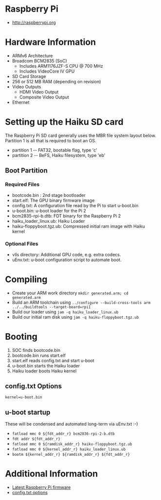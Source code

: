 # Raspberry Pi
* http://raspberrypi.org

# Hardware Information

* ARMv6 Architecture
* Broadcom BCM2835 (SoC)
  * Includes ARM1176JZF-S CPU @ 700 MHz
  * Includes VideoCore IV GPU
* SD Card Storage
* 256 or 512 MB RAM (depending on revision)
* Video Outputs
  * HDMI Video Output
  * Composite Video Output
* Ethernet

# Setting up the Haiku SD card

The Raspberry Pi SD card generally uses the MBR file system layout below. Partition 1 is all that is required to boot an OS.

*  partition 1 -- FAT32, bootable flag, type 'c'
*  partition 2 -- BeFS, Haiku filesystem, type 'eb'

## Boot Partition

### Required Files

*  bootcode.bin : 2nd stage bootloader
*  start.elf: The GPU binary firmware image
*  config.txt: A configuration file read by the Pi to start u-boot.bin
*  u-boot.bin: u-boot loader for the Pi 2
*  bcm2835-rpi-b.dtb: FDT binary for the Raspberry Pi 2
*  haiku_loader_linux.ub: Haiku Loader
*  haiku-floppyboot.tgz.ub: Compressed initial ram image with Haiku kernel

### Optional Files

*  vlls directory: Additional GPU code, e.g. extra codecs.
*  uEnv.txt: u-boot configuration script to automate boot.

# Compiling

*  Create your ARM work directory `mkdir generated.arm; cd generated.arm`
*  Build an ARM toolchain using `../configure --build-cross-tools arm ../../buildtools --target-board=rpi1`
*  Build our loader using `jam -q haiku_loader_linux.ub`
*  Build our initial ram disk using `jam -q haiku-floppyboot.tgz.ub`

# Booting

1. SOC finds bootcode.bin
2. bootcode.bin runs start.elf
3. start.elf reads config.txt and start u-boot
4. u-boot.bin starts the Haiku loader
5. Haiku loader boots Haiku kernel

## config.txt Options

    kernel=u-boot.bin

## u-boot startup

These will be condensed and automated long-term via uEnv.txt :-)

* `fatload mmc 0 ${fdt_addr_r} bcm2836-rpi-2-b.dtb`
* `fdt addr ${fdt_addr_r}`
* `fatload mmc 0 ${ramdisk_addr_r} haiku-floppyboot.tgz.ub`
* `fatload mmc 0 ${kernel_addr_r} haiku_loader_linux.ub`
* `bootm ${kernel_addr_r} ${ramdisk_addr_r} ${fdt_addr_r}`

# Additional Information

* [Latest Raspberry Pi firmware](http://github.com/raspberrypi/firmware/tree/master/boot)
* [config.txt options](http://www.elinux.org/RPiconfig)

